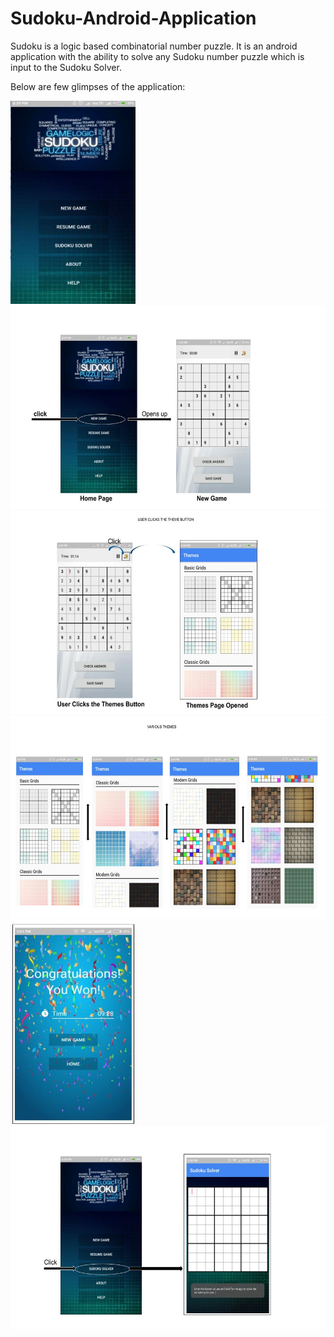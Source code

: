 # Sudoku-Android-Application
Sudoku is a logic based combinatorial number puzzle. It is an android application with the ability to solve any Sudoku number puzzle which is input to the Sudoku Solver.


Below are few glimpses of the application:

<img src="/img/img1.jpg" width=200px height=325px/>
<img src="/img/img2.jpg" width=600px height=325px/>
<img src="/img/img3.jpg" width=600px height=325px/>
<img src="/img/img4.jpg" width=600px height=325px/>
<img src="/img/img5.jpg" width=200px height=325px/>
<img src="/img/img6.jpg" width=600px height=325px/>
